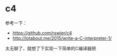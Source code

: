 # c4
参考一下：
* https://github.com/rswier/c4
* http://lotabout.me/2015/write-a-C-interpreter-1/

太无聊了，就想了下实现一下简单的C编译器把

